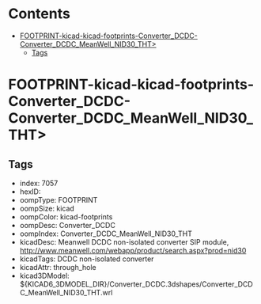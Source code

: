 



Contents
========

* [FOOTPRINT-kicad-kicad-footprints-Converter_DCDC-Converter_DCDC_MeanWell_NID30_THT>](#footprint-kicad-kicad-footprints-converter_dcdc-converter_dcdc_meanwell_nid30_tht)
	* [Tags](#tags)

# FOOTPRINT-kicad-kicad-footprints-Converter_DCDC-Converter_DCDC_MeanWell_NID30_THT>

## Tags

- index: 7057
- hexID: 
- oompType: FOOTPRINT
- oompSize: kicad
- oompColor: kicad-footprints
- oompDesc: Converter_DCDC
- oompIndex: Converter_DCDC_MeanWell_NID30_THT
- kicadDesc: Meanwell DCDC non-isolated converter SIP module, http://www.meanwell.com/webapp/product/search.aspx?prod=nid30
- kicadTags: DCDC non-isolated converter
- kicadAttr: through_hole
- kicad3DModel: ${KICAD6_3DMODEL_DIR}/Converter_DCDC.3dshapes/Converter_DCDC_MeanWell_NID30_THT.wrl
